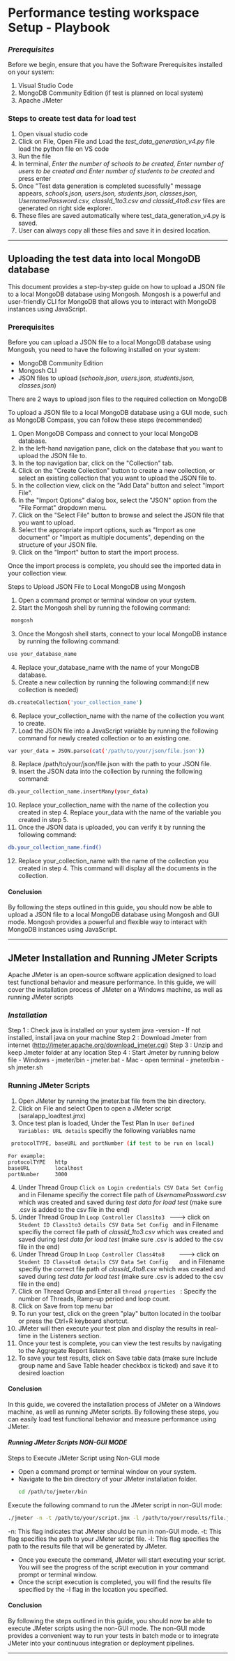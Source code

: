 # Performance testing workspace Setup - Playbook

### _Prerequisites_

Before we begin, ensure that you have the Software Prerequisites installed on your system:
 1. Visual Studio Code
 2. MongoDB Community Edition (if test is planned on local system)
 3. Apache JMeter 


### Steps to create test data for load test
1. Open visual studio code
2. Click on File, Open File and Load the _test_data_generation_v4.py_ file load the python file on VS code
3. Run the file
4. In terminal, _Enter the number of schools to be created, Enter number of users to be created and Enter number of students to be created_ and press enter
5. Once "Test data generation is completed sucessfully" message appears,
_schools.json, users.json, students.json, classes.json, UsernamePassword.csv, classId_1to3.csv and classId_4to8.csv_ files are generated on right side explorer.
6. These files are saved automatically where test_data_generation_v4.py is saved.
7. User can always copy all these files and save it in desired location.
      

*******

## Uploading the test data into local MongoDB database
This document provides a step-by-step guide on how to upload a JSON file to a local MongoDB database using Mongosh. Mongosh is a powerful and user-friendly CLI for MongoDB that allows you to interact with MongoDB instances using JavaScript.

### Prerequisites
Before you can upload a JSON file to a local MongoDB database using Mongosh, you need to have the following installed on your system:
- MongoDB Community Edition
- Mongosh CLI
- JSON files to upload (_schools.json, users.json, students.json, classes.json_)

There are 2 ways to upload json files to the required collection on MongoDB

To upload a JSON file to a local MongoDB database using a GUI mode, such as MongoDB Compass, you can follow these steps (recommended)
1. Open MongoDB Compass and connect to your local MongoDB database.
2. In the left-hand navigation pane, click on the database that you want to upload the JSON file to.
3. In the top navigation bar, click on the "Collection" tab.
4. Click on the "Create Collection" button to create a new collection, or select an existing collection that you want to upload the JSON file to.
5. In the collection view, click on the "Add Data" button and select "Import File".
6. In the "Import Options" dialog box, select the "JSON" option from the "File Format" dropdown menu.
7. Click on the "Select File" button to browse and select the JSON file that you want to upload.
8. Select the appropriate import options, such as "Import as one document" or "Import as multiple documents", depending on the structure of your JSON file.
9. Click on the "Import" button to start the import process.

Once the import process is complete, you should see the imported data in your collection view.

Steps to Upload JSON File to Local MongoDB using Mongosh

1. Open a command prompt or terminal window on your system.
2. Start the Mongosh shell by running the following command:

 ```sh
  mongosh
  ```
3. Once the Mongosh shell starts, connect to your local MongoDB instance by running the following command:
 ```sh
use your_database_name
  ```
4. Replace your_database_name with the name of your MongoDB database.
5. Create a new collection by running the following command:(if new collection is needed)

 ```sh
db.createCollection('your_collection_name')
  ```
6. Replace your_collection_name with the name of the collection you want to create.
7. Load the JSON file into a JavaScript variable by running the following command for newly created collection or to an existing one.
 ```sh
var your_data = JSON.parse(cat('/path/to/your/json/file.json'))
  ```
8. Replace /path/to/your/json/file.json with the path to your JSON file.
9. Insert the JSON data into the collection by running the following command:
 ```sh
db.your_collection_name.insertMany(your_data)
  ```
10. Replace your_collection_name with the name of the collection you created in step 4. Replace your_data with the name of the variable you created in step 5.
11. Once the JSON data is uploaded, you can verify it by running the following command:
 ```sh
db.your_collection_name.find()
  ```
12. Replace your_collection_name with the name of the collection you created in step 4. This command will display all the documents in the collection.

#### Conclusion
By following the steps outlined in this guide, you should now be able to upload a JSON file to a local MongoDB database using Mongosh and GUI mode. Mongosh provides a powerful and flexible way to interact with MongoDB instances using JavaScript.

*******

## JMeter Installation and Running JMeter Scripts

Apache JMeter is an open-source software application designed to load test functional behavior and measure performance. In this guide, we will cover the installation process of JMeter on a Windows machine, as well as running JMeter scripts

### _Installation_

Step 1 : Check java is installed on your system java -version
    - If not installed, install java on your machine
Step 2 : Download Jmeter from internet (http://jmeter.apache.org/download_jmeter.cgi)
Step 3 : Unzip and keep Jmeter folder at any location
Step 4 : Start Jmeter by running below file
    - Windows - jmeter/bin - jmeter.bat
    - Mac - open terminal - jmeter/bin - sh jmeter.sh
    
### Running JMeter Scripts

1. Open JMeter by running the jmeter.bat file from the bin directory.
2.  Click on File and select Open to open a JMeter script (saralapp_loadtest.jmx)
3. Once test plan is loaded, Under the Test Plan
In ``` User Defined Variables: URL details ```  specifiy the following variables name
 ```sh
  protocolTYPE, baseURL and portNumber (if test to be run on local)
  ```
    For example: 
    protocolTYPE   http
    baseURL	       localhost
    portNumber     3000

4. Under Thread Group 
 ``` Click on Login credentials CSV Data Set Config ``` and in Filename specifiy the correct file path of _UsernamePassword.csv_  which was created and saved during _test data for load test_         (make sure .csv is added to the csv file in the end)
5. Under Thread Group 
 In  ``` Loop Controller Class1to3  ```  ---> click on    ``` Student ID Class1to3 details CSV Data Set Config  ```  and in Filename specifiy the correct file path of _classId_1to3.csv_  which was created and saved during _test data for load test_   (make sure .csv is added to the csv file in the end)
6. Under Thread Group 
 In     ``` Loop Controller Class4to8     ```  ---> click on      ``` Student ID Class4to8 details CSV Data Set Config    ```  and in Filename specifiy the correct file path of _classId_4to8.csv_  which was created and saved during _test data for load test_   (make sure .csv is added to the csv file in the end)
7. Click on Thread Group and Enter all  ``` thread properties  ``` : Specify the number of Threads, Ramp-up period and loop count. 
8. Click on Save from top menu bar
9.  To run your test, click on the green "play" button located in the toolbar or press the Ctrl+R keyboard shortcut.
10. JMeter will then execute your test plan and display the results in real-time in the Listeners section.
11. Once your test is complete, you can view the test results by navigating to the Aggregate Report listener.
12.  To save your test results, click on Save table data (make sure Include group name and Save Table header checkbox is ticked) and save it to desired loaction

#### Conclusion
In this guide, we covered the installation process of JMeter on a Windows machine, as well as running JMeter scripts. By following these steps, you can easily load test functional behavior and measure performance using JMeter.



#### _Running JMeter Scripts NON-GUI MODE_

Steps to Execute JMeter Script using Non-GUI mode
- Open a command prompt or terminal window on your system.
- Navigate to the bin directory of your JMeter installation folder.
   ```sh
  cd /path/to/jmeter/bin
  ```
Execute the following command to run the JMeter script in non-GUI mode:
  ```sh
 ./jmeter -n -t /path/to/your/script.jmx -l /path/to/your/results/file.jtl
  ```
-n: This flag indicates that JMeter should be run in non-GUI mode.
-t: This flag specifies the path to your JMeter script file.
-l: This flag specifies the path to the results file that will be generated by JMeter.

- Once you execute the command, JMeter will start executing your script. You will see the progress of the script execution in your command prompt or terminal window.
- Once the script execution is completed, you will find the results file specified by the -l flag in the location you specified.

#### Conclusion
By following the steps outlined in this guide, you should now be able to execute JMeter scripts using the non-GUI mode. The non-GUI mode provides a convenient way to run your tests in batch mode or to integrate JMeter into your continuous integration or deployment pipelines.

********************************



